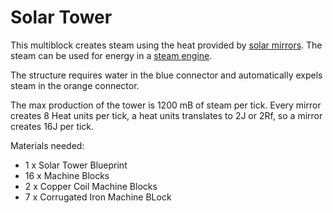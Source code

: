 # Solar Tower

This multiblock creates steam using the heat provided by [solar mirrors](6.4-solar-mirror).
The steam can be used for energy in a [steam engine](6.1-small-steam-engine).

The structure requires water in the blue connector and automatically expels steam in the orange connector.

The max production of the tower is 1200 mB of steam per tick. 
Every mirror creates 8 Heat units per tick, a heat units translates to 2J or 2Rf, so a mirror creates 16J per tick.

Materials needed:
- 1 x Solar Tower Blueprint
- 16 x Machine Blocks
- 2 x Copper Coil Machine Blocks
- 7 x Corrugated Iron Machine BLock